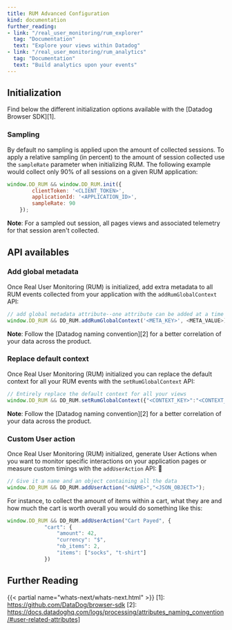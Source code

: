 ```yaml
---
title: RUM Advanced Configuration
kind: documentation
further_reading:
- link: "/real_user_monitoring/rum_explorer"
  tag: "Documentation"
  text: "Explore your views within Datadog"
- link: "/real_user_monitoring/rum_analytics"
  tag: "Documentation"
  text: "Build analytics upon your events"
---
```


## Initialization

Find below the different initialization options available with the [Datadog Browser SDK][1].

### Sampling

By default no sampling is applied upon the amount of collected sessions. To apply a relative sampling (in percent) to the amount of session collected use the `sampleRate` parameter when initializing RUM. The following example would collect only 90% of all sessions on a given RUM application:

```javascript
window.DD_RUM && window.DD_RUM.init({
        clientToken: '<CLIENT_TOKEN>',
        applicationId: '<APPLICATION_ID>',
        sampleRate: 90
    });
```

**Note**: For a sampled out session, all pages views and associated telemetry for that session aren't collected.

## API availables

### Add global metadata

Once Real User Monitoring (RUM) is initialized, add extra metadata to all RUM events collected from your application with the `addRumGlobalContext` API:

```javascript
// add global metadata attribute--one attribute can be added at a time
window.DD_RUM && DD_RUM.addRumGlobalContext('<META_KEY>', <META_VALUE>);
```

**Note**: Follow the [Datadog naming convention][2] for a better correlation of your data across the product.

### Replace default context

Once Real User Monitoring (RUM) initialized you can replace the default context for all your RUM events with the `setRumGlobalContext` API:

```javascript
// Entirely replace the default context for all your views
window.DD_RUM && DD_RUM.setRumGlobalContext({"<CONTEXT_KEY>":"<CONTEXT_VALUE>"});
```

**Note**: Follow the [Datadog naming convention][2] for a better correlation of your data across the product.

### Custom User action

Once Real User Monitoring (RUM) initialized, generate User Actions when you want to monitor specific interactions on your application pages or measure custom timings with the `addUserAction` API:

```javascript
// Give it a name and an object containing all the data
window.DD_RUM && DD_RUM.addUserAction("<NAME>","<JSON_OBJECT>");
```

For instance, to collect the amount of items within a cart, what they are and how much the cart is worth overall you would do something like this:

```javascript
window.DD_RUM && DD_RUM.addUserAction("Cart Payed", {
            "cart": {
                "amount": 42,
                "currency": "$",
                "nb_items": 2,
                "items": ["socks", "t-shirt"]
            })
```

## Further Reading

{{< partial name="whats-next/whats-next.html" >}}
[1]: https://github.com/DataDog/browser-sdk
[2]: https://docs.datadoghq.com/logs/processing/attributes_naming_convention/#user-related-attributes]
